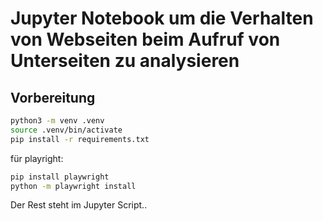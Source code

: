 # Jupyter Notebook um die Verhalten von Webseiten beim Aufruf von Unterseiten zu analysieren

## Vorbereitung

```bash
python3 -m venv .venv
source .venv/bin/activate
pip install -r requirements.txt
```

für playright:

```bash
pip install playwright
python -m playwright install
```

Der Rest steht im Jupyter Script..
